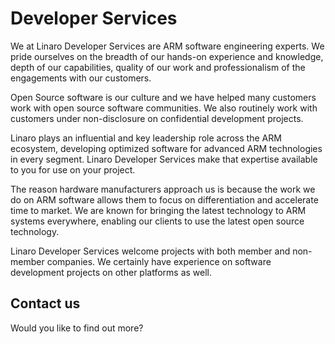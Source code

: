 # Developer Services 

We at Linaro Developer Services are ARM software engineering experts. We pride ourselves on the breadth of our hands-on experience and knowledge, depth of our capabilities, quality of our work and professionalism of the engagements with our customers. 

Open Source software is our culture and we have helped many customers work with open source software communities. We also routinely work with customers under non-disclosure on confidential development projects.

Linaro plays an influential and key leadership role across the ARM ecosystem, developing optimized software for advanced ARM technologies in every segment. Linaro Developer Services make that expertise available to you for use on your project.

The reason hardware manufacturers approach us is because the work we do on ARM software allows them to focus on differentiation and accelerate time to market. We are known for bringing the latest technology to ARM systems everywhere, enabling our clients to use the latest open source technology. 

Linaro Developer Services welcome projects with both member and non-member companies. We certainly have experience on software development projects on other platforms as well.

## Contact us
Would you like to find out more?
